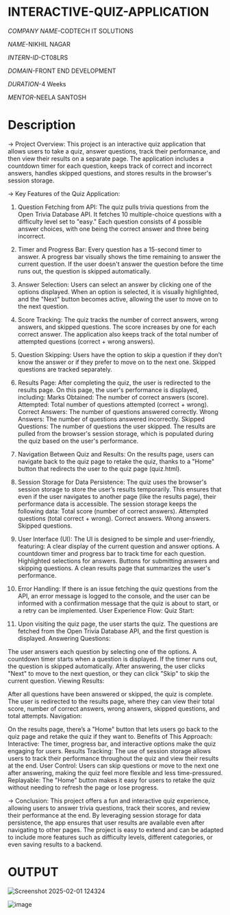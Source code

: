 # INTERACTIVE-QUIZ-APPLICATION


*COMPANY NAME*-CODTECH IT SOLUTIONS


*NAME*-NIKHIL NAGAR


*INTERN-ID*-CT08LRS


*DOMAIN*-FRONT END DEVELOPMENT


*DURATION*-4 Weeks


*MENTOR*-NEELA SANTOSH


# Description

-> Project Overview:
This project is an interactive quiz application that allows users to take a quiz, answer questions, track their performance, and then view their results on a separate page. The application includes a countdown timer for each question, keeps track of correct and incorrect answers, handles skipped questions, and stores results in the browser's session storage.

-> Key Features of the Quiz Application:

1. Question Fetching from API:
The quiz pulls trivia questions from the Open Trivia Database API. It fetches 10 multiple-choice questions with a difficulty level set to "easy."
Each question consists of 4 possible answer choices, with one being the correct answer and three being incorrect.

3. Timer and Progress Bar:
Every question has a 15-second timer to answer. A progress bar visually shows the time remaining to answer the current question.
If the user doesn't answer the question before the time runs out, the question is skipped automatically.

4. Answer Selection:
Users can select an answer by clicking one of the options displayed.
When an option is selected, it is visually highlighted, and the "Next" button becomes active, allowing the user to move on to the next question.

5. Score Tracking:
The quiz tracks the number of correct answers, wrong answers, and skipped questions.
The score increases by one for each correct answer.
The application also keeps track of the total number of attempted questions (correct + wrong answers).

6. Question Skipping:
Users have the option to skip a question if they don’t know the answer or if they prefer to move on to the next one.
Skipped questions are tracked separately.

7. Results Page:
After completing the quiz, the user is redirected to the results page.
On this page, the user's performance is displayed, including:
Marks Obtained: The number of correct answers (score).
Attempted: Total number of questions attempted (correct + wrong).
Correct Answers: The number of questions answered correctly.
Wrong Answers: The number of questions answered incorrectly.
Skipped Questions: The number of questions the user skipped.
The results are pulled from the browser's session storage, which is populated during the quiz based on the user's performance.

8. Navigation Between Quiz and Results:
On the results page, users can navigate back to the quiz page to retake the quiz, thanks to a "Home" button that redirects the user to the quiz page (quiz.html).

9. Session Storage for Data Persistence:
The quiz uses the browser's session storage to store the user’s results temporarily. This ensures that even if the user navigates to another page (like the results page), their performance data is accessible.
The session storage keeps the following data:
Total score (number of correct answers).
Attempted questions (total correct + wrong).
Correct answers.
Wrong answers.
Skipped questions.

10. User Interface (UI):
The UI is designed to be simple and user-friendly, featuring:
A clear display of the current question and answer options.
A countdown timer and progress bar to track time for each question.
Highlighted selections for answers.
Buttons for submitting answers and skipping questions.
A clean results page that summarizes the user's performance.

11. Error Handling:
If there is an issue fetching the quiz questions from the API, an error message is logged to the console, and the user can be informed with a confirmation message that the quiz is about to start, or a retry can be implemented.
User Experience Flow:
Quiz Start:

12. Upon visiting the quiz page, the user starts the quiz. The questions are fetched from the Open Trivia Database API, and the first question is displayed.
Answering Questions:

The user answers each question by selecting one of the options. A countdown timer starts when a question is displayed.
If the timer runs out, the question is skipped automatically.
After answering, the user clicks "Next" to move to the next question, or they can click "Skip" to skip the current question.
Viewing Results:

After all questions have been answered or skipped, the quiz is complete.
The user is redirected to the results page, where they can view their total score, number of correct answers, wrong answers, skipped questions, and total attempts.
Navigation:

On the results page, there’s a "Home" button that lets users go back to the quiz page and retake the quiz if they want to.
Benefits of This Approach:
Interactive: The timer, progress bar, and interactive options make the quiz engaging for users.
Results Tracking: The use of session storage allows users to track their performance throughout the quiz and view their results at the end.
User Control: Users can skip questions or move to the next one after answering, making the quiz feel more flexible and less time-pressured.
Replayable: The "Home" button makes it easy for users to retake the quiz without needing to refresh the page or lose progress.

-> Conclusion:
This project offers a fun and interactive quiz experience, allowing users to answer trivia questions, track their scores, and review their performance at the end. By leveraging session storage for data persistence, the app ensures that user results are available even after navigating to other pages. The project is easy to extend and can be adapted to include more features such as difficulty levels, different categories, or even saving results to a backend.

# OUTPUT

![Screenshot 2025-02-01 124324](https://github.com/user-attachments/assets/47ba3817-3623-441d-9731-9fdb33c44359)



![image](https://github.com/user-attachments/assets/aef9648d-bfee-4581-9c74-9484c4e7a71d)


